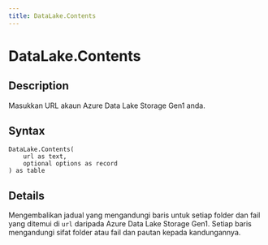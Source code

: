 ```yaml
---
title: DataLake.Contents
---
```


# DataLake.Contents


## Description

Masukkan URL akaun Azure Data Lake Storage Gen1 anda.


## Syntax

```powerquery
DataLake.Contents(
    url as text,
    optional options as record
) as table
```


## Details

Mengembalikan jadual yang mengandungi baris untuk setiap folder dan fail yang ditemui di <code>url</code> daripada Azure Data Lake Storage Gen1. Setiap baris mengandungi sifat folder atau fail dan pautan kepada kandungannya.


